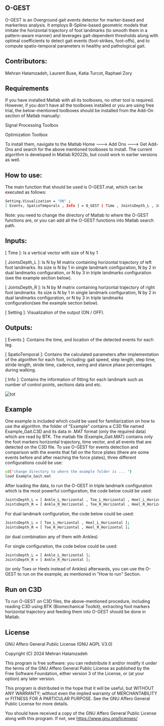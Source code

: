 ## O-GEST
O-GEST is an Overground gait events detector for marker-based and markerless analysis. It employs B-Spline-based geometric models that imitate the horizontal trajectory of foot landmarks (to smooth them in a pattern-aware manner) and leverages gait-dependent thresholds along with optimal coefficients to detect gait events (foot-strikes, foot-offs), and to compute spatio-temporal parameters in healthy and pathological gait.

## Contributors: 
Mehran Hatamzadeh, Laurent Buse, Katia Turcot, Raphael Zory 

## Requirements
If you have installed Matlab with all its toolboxes, no other tool is required. However, if you don't have all the toolboxes installed or you are using free trial, the below-mentioned toolboxes should be installed from the Add-On section of Matlab manually:

Signal Processing Toolbox

Optimization Toolbox

To install them, navigate to the Matlab Home ---> Add Ons ---> Get Add-Ons and search for the above mentioned toolboxes to install. The current algorithm is developed in Matlab R2022b, but could work in earlier versions as well.

## How to use:  

The main function that should be used is O-GEST.mat, which can be executed as follows:
```sh
Setting.Visualization = "ON" ;  
[ Events, SpatioTemporals , Info ] = O_GEST ( Time , JointsDepth_L , JointsDepth_R , Setting );
```
Note: you need to change the directory of Matlab to where the O-GEST functions are, or you can add all the O-GEST functions into Matlab search path. 

## Inputs:

[ Time ]: Is a vertical vector with size of N by 1 

[ JointsDepth_L ]: Is N by M matrix containing horizontal trajectory of left foot landmarks. Its size is N by 1 in single landmark configuration, N by 2 in dual landmarks configuration, or N by 3 in triple landmarks configuration (see the example section below).
                
[ JointsDepth_R ]: Is N by M matrix containing horizontal trajectory of right foot landmarks. Its size is N by 1 in single landmark configuration, N by 2 in dual landmarks configuration, or N by 3 in triple landmarks configuration(see the example section below).               
                
[ Setting ]: Visualization of the output (ON / OFF).     
              
## Outputs:

[ Events ]: Contains the time, and location of the detected events for each leg.

[ SpatioTemporal ]: Contains the calculated parameters after implementation of the algorithm for each foot, including: gait speed, step length, step time, stride length, stride time, cadence, swing and stance phase percentages during walking.

[ Info ]: Contains the information of fitting for each landmark such as number of control points, sections data and etc.

![tot](https://github.com/Mehran-Hatamzadeh/O-GEST/assets/138072847/4400803a-5e0e-4b08-accc-00df36c87419)

## Example
One example is included which could be used for familiarization on how to use the algorithm. the folder of "Example" contains a C3D file named Example_Gait.C3D and its data in .MAT format (only the required data) which are read by BTK. The matlab file (Example_Gait.MAT) contains only the foot markers horizontal trajectory, time vector, and all events that are detected on the C3D file. To use O-GEST for events detection and comparison with the events that fall on the force plates (there are some events before and after reaching the force plates), three different configurations could be use:

```sh
cd("change directory to where the example folder is ... ") 
load Example_Gait.mat
``` 
After loading the data, to run the O-GEST in triple landmark configuration which is the most powerful configuration, the code below could be used:
```sh
JointsDepth_L = [ Ankle_L_Horizontal , Toe_L_Horizontal , Heel_L_Horizontal ];
JointsDepth_R = [ Ankle_R_Horizontal , Toe_R_Horizontal , Heel_R_Horizontal ];
```
For dual landmark configuration, the code below could be used:
```sh
JointsDepth_L = [ Toe_L_Horizontal , Heel_L_Horizontal ];
JointsDepth_R = [ Toe_R_Horizontal , Heel_R_Horizontal ];
```
(or dual combination any of them with Ankles)

For single configuration, the code below could be used: 
```sh
JointsDepth_L = [ Ankle_L_Horizontal ];
JointsDepth_R = [ Ankle_R_Horizontal ];
```
(or only Toes or Heels instead of Ankles)
afterwards, you can use the O-GEST to run on the example, as mentioned in "How to run" Section.

## Run on C3D
To run O-GEST on C3D files, the above-mentioned procedure, including reading C3D using BTK (Biomechanical Toolkit), extracting foot markers horizontal trajectory and feeding them into O-GEST should be done in Matlab.

## License

GNU Affero General Public License (GNU AGPL V3.0)

Copyright (C) 2024 Mehran Hatamzadeh

This program is free software: you can redistribute it and/or modify it under the terms of the GNU Affero General Public License as published by the Free Software Foundation, either version 3 of the License, or (at your option) any later version.

This program is distributed in the hope that it will be useful, but WITHOUT ANY WARRANTY; without even the implied warranty of MERCHANTABILITY or FITNESS FOR A PARTICULAR PURPOSE.  See the GNU Affero General Public License for more details.

You should have received a copy of the GNU Affero General Public License along with this program.  If not, see <https://www.gnu.org/licenses/>
